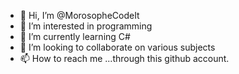 - 👋 Hi, I’m @MorosopheCodeIt
- 👀 I’m interested in programming
- 🌱 I’m currently learning C#
- 💞️ I’m looking to collaborate on various subjects
- 📫 How to reach me ...through this github account. 

<!---
MorosopheCodeIt/MorosopheCodeIt is a ✨ special ✨ repository because its `README.md` (this file) appears on your GitHub profile.
You can click the Preview link to take a look at your changes.
--->

